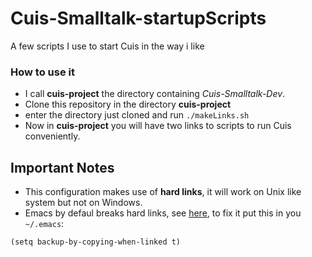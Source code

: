 # Cuis-Smalltalk-startupScripts
A few scripts I use to start Cuis in the way i like

###  How to use it
* I call **cuis-project** the directory containing *Cuis-Smalltalk-Dev*.
* Clone this repository in the directory **cuis-project**
* enter the directory just cloned and run `./makeLinks.sh`
* Now in **cuis-project** you will have two links to scripts to run Cuis conveniently.

## Important Notes 
* This configuration makes use of **hard links**, it will work on Unix like system but not on Windows.
* Emacs by defaul breaks hard links, see [here](https://emacs.stackexchange.com/questions/4237/how-to-prevent-emacs-from-breaking-hard-links), to fix it put this in you `~/.emacs`:
```
(setq backup-by-copying-when-linked t)
```

